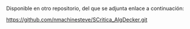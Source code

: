 Disponible en otro repositorio, del que se adjunta enlace a continuación: 

https://github.com/nmachinesteve/SCritica_AlgDecker.git 
